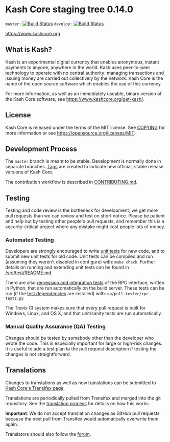 Kash Core staging tree 0.14.0
===============================

`master:` [![Build Status](https://travis-ci.org/kashpay/kash.svg?branch=master)](https://travis-ci.org/kashpay/kash) `develop:` [![Build Status](https://travis-ci.org/kashpay/kash.svg?branch=develop)](https://travis-ci.org/kashpay/kash/branches)

https://www.kashcore.org


What is Kash?
----------------

Kash is an experimental digital currency that enables anonymous, instant
payments to anyone, anywhere in the world. Kash uses peer-to-peer technology
to operate with no central authority: managing transactions and issuing money
are carried out collectively by the network. Kash Core is the name of the open
source software which enables the use of this currency.

For more information, as well as an immediately useable, binary version of
the Kash Core software, see https://www.kashcore.org/get-kash/.


License
-------

Kash Core is released under the terms of the MIT license. See [COPYING](COPYING) for more
information or see https://opensource.org/licenses/MIT.

Development Process
-------------------

The `master` branch is meant to be stable. Development is normally done in separate branches.
[Tags](https://github.com/kashpay/kash/tags) are created to indicate new official,
stable release versions of Kash Core.

The contribution workflow is described in [CONTRIBUTING.md](CONTRIBUTING.md).

Testing
-------

Testing and code review is the bottleneck for development; we get more pull
requests than we can review and test on short notice. Please be patient and help out by testing
other people's pull requests, and remember this is a security-critical project where any mistake might cost people
lots of money.

### Automated Testing

Developers are strongly encouraged to write [unit tests](src/test/README.md) for new code, and to
submit new unit tests for old code. Unit tests can be compiled and run
(assuming they weren't disabled in configure) with: `make check`. Further details on running
and extending unit tests can be found in [/src/test/README.md](/src/test/README.md).

There are also [regression and integration tests](/qa) of the RPC interface, written
in Python, that are run automatically on the build server.
These tests can be run (if the [test dependencies](/qa) are installed) with: `qa/pull-tester/rpc-tests.py`

The Travis CI system makes sure that every pull request is built for Windows, Linux, and OS X, and that unit/sanity tests are run automatically.

### Manual Quality Assurance (QA) Testing

Changes should be tested by somebody other than the developer who wrote the
code. This is especially important for large or high-risk changes. It is useful
to add a test plan to the pull request description if testing the changes is
not straightforward.

Translations
------------

Changes to translations as well as new translations can be submitted to
[Kash Core's Transifex page](https://www.transifex.com/projects/p/kash/).

Translations are periodically pulled from Transifex and merged into the git repository. See the
[translation process](doc/translation_process.md) for details on how this works.

**Important**: We do not accept translation changes as GitHub pull requests because the next
pull from Transifex would automatically overwrite them again.

Translators should also follow the [forum](https://www.kashcore.org/forum/topic/kash-worldwide-collaboration.88/).
